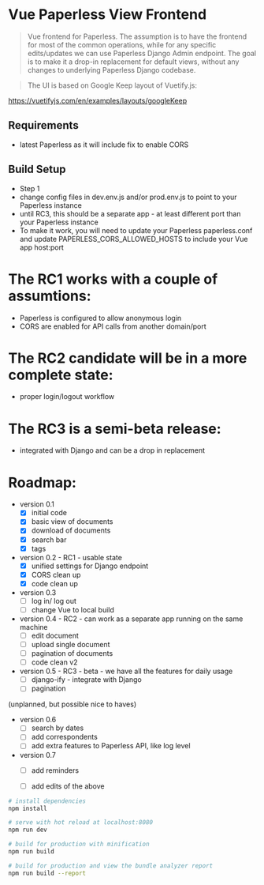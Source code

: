 # Vue Paperless View Frontend

> Vue frontend for Paperless. The assumption is to have the frontend for most of the common operations, while for any specific edits/updates we can use Paperless Django Admin endpoint.
> The goal is to make it a drop-in replacement for default views, without any changes to underlying Paperless Django codebase.

> The UI is based on Google Keep layout of Vuetify.js:

https://vuetifyjs.com/en/examples/layouts/googleKeep

## Requirements
- latest Paperless as it will include fix to enable CORS

## Build Setup

- Step 1
- change config files in dev.env.js and/or prod.env.js to point to your Paperless instance
- until RC3, this should be a separate app - at least different port than your Paperless instance
- To make it work, you will need to update your Paperless paperless.conf and update PAPERLESS_CORS_ALLOWED_HOSTS to
  include your Vue app host:port

# The RC1 works with a couple of assumtions:

- Paperless is configured to allow anonymous login
- CORS are enabled for API calls from another domain/port

# The RC2 candidate will be in a more complete state:
- proper login/logout workflow

# The RC3 is a semi-beta release:

- integrated with Django and can be a drop in replacement

# Roadmap:

- version 0.1
  - [x] initial code
  - [x] basic view of documents
  - [x] download of documents
  - [x] search bar
  - [x] tags

- version 0.2 - RC1 - usable state
  - [x] unified settings for Django endpoint
  - [x] CORS clean up
  - [x] code clean up

- version 0.3
  - [ ] log in/ log out
  - [ ] change Vue to local build

- version 0.4 - RC2 - can work as a separate app running on the same machine
  - [ ] edit document
  - [ ] upload single document
  - [ ] pagination of documents
  - [ ] code clean v2

- version 0.5 - RC3 - beta - we have all the features for daily usage
  - [ ] django-ify - integrate with Django
  - [ ] pagination

(unplanned, but possible nice to haves)
- version 0.6
  - [ ] search by dates
  - [ ] add correspondents
  - [ ] add extra features to Paperless API, like log level

- version 0.7 
  - [ ] add reminders
  - [ ] add edits of the above

  
``` bash
# install dependencies
npm install

# serve with hot reload at localhost:8080
npm run dev

# build for production with minification
npm run build

# build for production and view the bundle analyzer report
npm run build --report
```